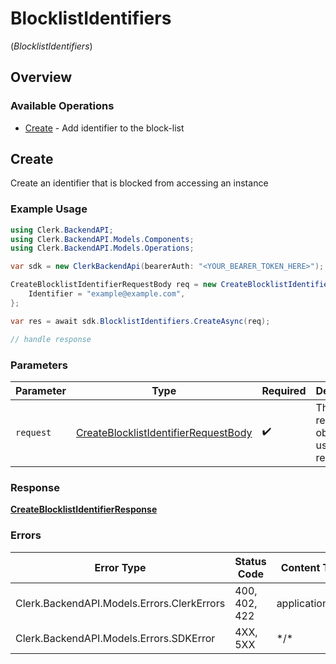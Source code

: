 # BlocklistIdentifiers
(*BlocklistIdentifiers*)

## Overview

### Available Operations

* [Create](#create) - Add identifier to the block-list

## Create

Create an identifier that is blocked from accessing an instance

### Example Usage

```csharp
using Clerk.BackendAPI;
using Clerk.BackendAPI.Models.Components;
using Clerk.BackendAPI.Models.Operations;

var sdk = new ClerkBackendApi(bearerAuth: "<YOUR_BEARER_TOKEN_HERE>");

CreateBlocklistIdentifierRequestBody req = new CreateBlocklistIdentifierRequestBody() {
    Identifier = "example@example.com",
};

var res = await sdk.BlocklistIdentifiers.CreateAsync(req);

// handle response
```

### Parameters

| Parameter                                                                                               | Type                                                                                                    | Required                                                                                                | Description                                                                                             |
| ------------------------------------------------------------------------------------------------------- | ------------------------------------------------------------------------------------------------------- | ------------------------------------------------------------------------------------------------------- | ------------------------------------------------------------------------------------------------------- |
| `request`                                                                                               | [CreateBlocklistIdentifierRequestBody](../../Models/Operations/CreateBlocklistIdentifierRequestBody.md) | :heavy_check_mark:                                                                                      | The request object to use for the request.                                                              |

### Response

**[CreateBlocklistIdentifierResponse](../../Models/Operations/CreateBlocklistIdentifierResponse.md)**

### Errors

| Error Type                                 | Status Code                                | Content Type                               |
| ------------------------------------------ | ------------------------------------------ | ------------------------------------------ |
| Clerk.BackendAPI.Models.Errors.ClerkErrors | 400, 402, 422                              | application/json                           |
| Clerk.BackendAPI.Models.Errors.SDKError    | 4XX, 5XX                                   | \*/\*                                      |